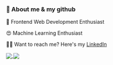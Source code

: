 ### 💬 About me & my github

🥰 Frontend Web Development Enthusiast

😍 Machine Learning Enthusiast

🤙🏽 Want to reach me? Here's my [LinkedIn](https://www.linkedin.com/in/fahmijabbar/)


<a href="#!">
  <img align="center" src="https://github-readme-stats.vercel.app/api?username=fahmij8&show_icons=true&include_all_commits=true&theme=tokyonight" />
</a>
<a href="#!">
  <img align="center" src="https://github-readme-stats.vercel.app/api/top-langs/?username=fahmij8&layout=compact&theme=tokyonight" />
</a>
